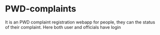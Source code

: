 # PWD-complaints
It is an PWD complaint registration webapp for people, they can the status of their complaint. Here both user and officials have login 
